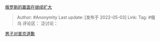 [俄罗斯的赢面在继续扩大](https://zhuanlan.zhihu.com/p/508743638)

> Author: #Anonymity
> Last update: [发布于 2022-05-03]
> Link:
> Tag: #俄乌
> 评论区：
> 泛讨论：

[男子对普京道歉](http://link.zhihu.com/?target=https%3A//m.bilibili.com/video/BV18Y4y1k7H2%3Fp%3D1%26share_medium%3Dandroid%26share_plat%3Dandroid%26share_session_id%3D4208a945-187b-4849-8fc8-c27d8b1fd279%26share_source%3DCOPY%26share_tag%3Ds_i%26timestamp%3D1651556154%26unique_k%3DTilcGUJ%26share_times%3D1)
